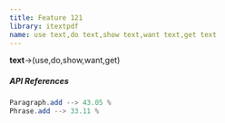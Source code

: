 ```yaml
---
title: Feature 121
library: itextpdf
name: use text,do text,show text,want text,get text
---
```


**text**->(use,do,show,want,get)

##### API References

```java
Paragraph.add --> 43.05 %
Phrase.add --> 33.11 %
```
